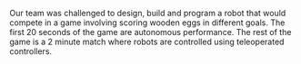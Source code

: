 Our team was challenged to design, build and program a robot that would compete in a game involving scoring wooden eggs in different goals. 
The first 20 seconds of the game are autonomous performance.
The rest of the game is a 2 minute match where robots are controlled using teleoperated controllers.  
